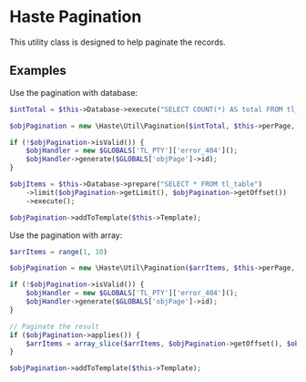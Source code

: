 # Haste Pagination

This utility class is designed to help paginate the records.

## Examples ##

Use the pagination with database:

```php
$intTotal = $this->Database->execute("SELECT COUNT(*) AS total FROM tl_table")->total;

$objPagination = new \Haste\Util\Pagination($intTotal, $this->perPage, 'page_i' . $this->id);

if (!$objPagination->isValid()) {
    $objHandler = new $GLOBALS['TL_PTY']['error_404']();
    $objHandler->generate($GLOBALS['objPage']->id);
}

$objItems = $this->Database->prepare("SELECT * FROM tl_table")
    ->limit($objPagination->getLimit(), $objPagination->getOffset())
    ->execute();

$objPagination->addToTemplate($this->Template);
```

Use the pagination with array:

```php
$arrItems = range(1, 10)

$objPagination = new \Haste\Util\Pagination($arrItems, $this->perPage, 'page_i' . $this->id);

if (!$objPagination->isValid()) {
    $objHandler = new $GLOBALS['TL_PTY']['error_404']();
    $objHandler->generate($GLOBALS['objPage']->id);
}

// Paginate the result
if ($objPagination->applies()) {
    $arrItems = array_slice($arrItems, $objPagination->getOffset(), $objPagination->getLimit());
}

$objPagination->addToTemplate($this->Template);
```
